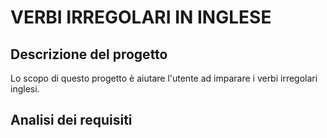 # VERBI IRREGOLARI IN INGLESE

## Descrizione del progetto

Lo scopo di questo progetto è aiutare l'utente ad imparare i verbi irregolari inglesi.

## Analisi dei requisiti

